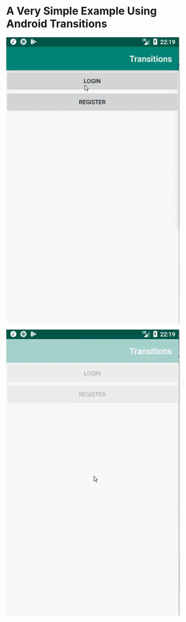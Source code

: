 # A Very Simple Example Using Android Transitions

![Login Transition](./images/login.gif)

![Register Transition](./images/register.gif)

